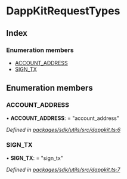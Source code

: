 # DappKitRequestTypes

## Index

### Enumeration members

* [ACCOUNT\_ADDRESS]()
* [SIGN\_TX]()

## Enumeration members

### ACCOUNT\_ADDRESS

• **ACCOUNT\_ADDRESS**: = "account\_address"

_Defined in_ [_packages/sdk/utils/src/dappkit.ts:6_](https://github.com/celo-org/celo-monorepo/blob/master/packages/sdk/utils/src/dappkit.ts#L6)

### SIGN\_TX

• **SIGN\_TX**: = "sign\_tx"

_Defined in_ [_packages/sdk/utils/src/dappkit.ts:7_](https://github.com/celo-org/celo-monorepo/blob/master/packages/sdk/utils/src/dappkit.ts#L7)

